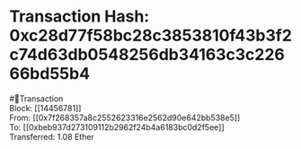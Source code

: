 
Transaction Hash: 0xc28d77f58bc28c3853810f43b3f2c74d63db0548256db34163c3c22666bd55b4
====================================================================================
  
#💸Transaction  
Block: [[14456781]]  
From: [[0x7f268357a8c2552623316e2562d90e642bb538e5]]  
To: [[0xbeb937d273109112b2962f24b4a6183bc0d2f5ee]]  
Transferred: 1.08 Ether
